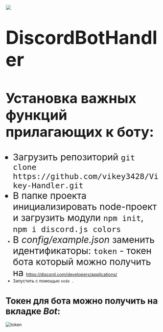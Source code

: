 <p align="center">
	<img src="https://github-readme-stats.vercel.app/api/pin/?username=vikey3428&repo=Vikey-Handler&theme=dark" style="float: left; margin: 0px 10px 15px 1px;"/> <a style="font-size: 20px"> <a style="font-size: 30px">
</p>

# DiscordBotHandler


## Установка важных функций прилагающих к боту:
- Загрузить репозиторий `git clone https://github.com/vikey3428/Vikey-Handler.git`
- В папке проекта инициализировать node-проект и загрузить модули `npm init`, `npm i discord.js colors`
- В *config/example.json* заменить идентификаторы: `token` - токен бота который можно получить на https://discord.com/developers/applications/
- Запустить с помощью `node .`

# Токен для бота можно получить на вкладке *Bot*:
![token](https://github.com/vikey3428/Vikey-Handler/blob/main/assets/howtoken.png?raw=true)
